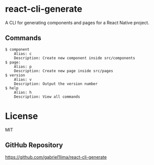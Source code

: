 # react-cli-generate

A CLI for generating components and pages for a React Native project.

## Commands

```shell
$ component
    Alias: c 
    Description: Create new component inside src/components
$ page:
    Alias: p
    Description: Create new page inside src/pages
$ version
    Alias: v
    Description: Output the version number
$ help
    Alias: h
    Description: View all commands

```

# License

MIT

## GitHub Repository

https://github.com/gabriel1lima/react-cli-generate
